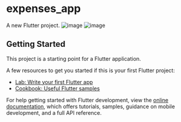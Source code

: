 # expenses_app

A new Flutter project.
![image](https://github.com/simar295/expenses_app/assets/110830402/d80f8e75-21aa-4b33-ae9f-add1abf67b1d) ![image](https://github.com/simar295/expenses_app/assets/110830402/fde8edfe-f2e2-4e86-84d5-fe0c4080e0d7) 




## Getting Started

This project is a starting point for a Flutter application.

A few resources to get you started if this is your first Flutter project:

- [Lab: Write your first Flutter app](https://docs.flutter.dev/get-started/codelab)
- [Cookbook: Useful Flutter samples](https://docs.flutter.dev/cookbook)

For help getting started with Flutter development, view the
[online documentation](https://docs.flutter.dev/), which offers tutorials,
samples, guidance on mobile development, and a full API reference.
